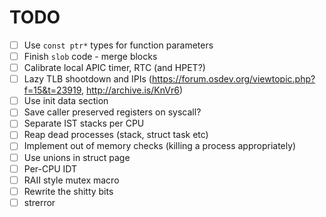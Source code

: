 # TODO

- [ ] Use `const ptr*` types for function parameters
- [ ] Finish `slob` code - merge blocks
- [ ] Calibrate local APIC timer, RTC (and HPET?)
- [ ] Lazy TLB shootdown and IPIs (https://forum.osdev.org/viewtopic.php?f=15&t=23919, http://archive.is/KnVr6)
- [ ] Use init data section
- [ ] Save caller preserved registers on syscall?
- [ ] Separate IST stacks per CPU
- [ ] Reap dead processes (stack, struct task etc)
- [ ] Implement out of memory checks (killing a process appropriately)
- [ ] Use unions in struct page
- [ ] Per-CPU IDT
- [ ] RAII style mutex macro
- [ ] Rewrite the shitty bits
- [ ] strerror

